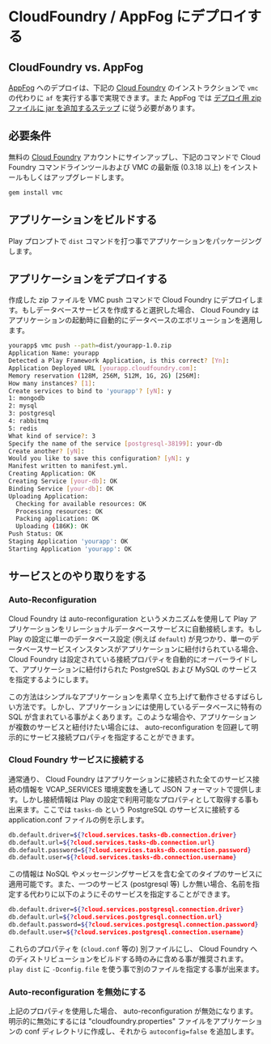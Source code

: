<!-- translated -->
<!--
# Deploying to CloudFoundry / AppFog
-->
# CloudFoundry / AppFog にデプロイする

<!--
## CloudFoundry vs. AppFog
-->
## CloudFoundry vs. AppFog

<!--
Deploying to [AppFog](https://www.appfog.com/) can be accomplished by following the [Cloud Foundry](http://cloudfoundry.com) instructions below except run `af` instead of `vmc`. Also, with AppFog you need to follow an [extra step of adding an extra jar to the deployment zip file](https://docs.appfog.com/languages/java/play).
-->
[AppFog](https://www.appfog.com/) へのデプロイは、下記の [Cloud Foundry](http://cloudfoundry.com) のインストラクションで `vmc` の代わりに `af` を実行する事で実現できます。また AppFog では [デプロイ用 zip ファイルに jar を追加するステップ](https://docs.appfog.com/languages/java/play) に従う必要があります。

<!--
## Prerequisites
-->
## 必要条件

<!--
Sign up for a free [Cloud Foundry](http://cloudfoundry.com) account and install or update the Cloud Foundry command line tool, VMC, to the latest version (0.3.18 or higher) by using the following command:
-->
無料の [Cloud Foundry](http://cloudfoundry.com) アカウントにサインアップし、下記のコマンドで Cloud Foundry コマンドラインツールおよび VMC の最新版 (0.3.18 以上) をインストールもしくはアップグレードします。

```bash
gem install vmc
```

<!--
## Build your Application
-->
## アプリケーションをビルドする

<!--
Package your app by typing the `dist` command in the play prompt.
-->
Play プロンプトで `dist` コマンドを打つ事でアプリケーションをパッケージングします。

<!--
## Deploy your Application
-->
## アプリケーションをデプロイする

<!--
Deploy the created zip file to Cloud Foundry with the VMC push command.  If you choose to create a database service, Cloud Foundry will automatically apply your database evolutions on application start.
-->
作成した zip ファイルを VMC push コマンドで Cloud Foundry にデプロイします。もしデータベースサービスを作成すると選択した場合、 Cloud Foundry はアプリケーションの起動時に自動的にデータベースのエボリューションを適用します。

```bash
yourapp$ vmc push --path=dist/yourapp-1.0.zip
Application Name: yourapp
Detected a Play Framework Application, is this correct? [Yn]:
Application Deployed URL [yourapp.cloudfoundry.com]:
Memory reservation (128M, 256M, 512M, 1G, 2G) [256M]:
How many instances? [1]:
Create services to bind to 'yourapp'? [yN]: y
1: mongodb
2: mysql
3: postgresql
4: rabbitmq
5: redis
What kind of service?: 3
Specify the name of the service [postgresql-38199]: your-db
Create another? [yN]:
Would you like to save this configuration? [yN]: y
Manifest written to manifest.yml.
Creating Application: OK
Creating Service [your-db]: OK
Binding Service [your-db]: OK
Uploading Application:
  Checking for available resources: OK
  Processing resources: OK
  Packing application: OK
  Uploading (186K): OK
Push Status: OK
Staging Application 'yourapp': OK
Starting Application 'yourapp': OK
```

<!--
## Working With Services
-->
## サービスとのやり取りをする

<!--
### Auto-Reconfiguration
-->
### Auto-Reconfiguration
<!--
Cloud Foundry uses a mechanism called auto-reconfiguration to automatically connect your Play application to a relational database service. If a single database configuration is found in the Play configuration (for example, `default`) and a single database service instance is bound to the application, Cloud Foundry will automatically override the connection properties in the configuration to point to the PostgreSQL or MySQL service bound to the application.
-->
Cloud Foundry は auto-reconfiguration というメカニズムを使用して Play アプリケーションをリレーショナルデータベースサービスに自動接続します。もし Play の設定に単一のデータベース設定 (例えば `default`) が見つかり、単一のデータベースサービスインスタンスがアプリケーションに紐付けられている場合、 Cloud Foundry は設定されている接続プロパティを自動的にオーバーライドして、アプリケーションに紐付けられた PostgreSQL および MySQL のサービスを指定するようにします。

<!--
This is a great way to get simple apps up and running quickly. However, it is quite possible that your application will contain SQL that is specific to the type of database you are using.  In these cases, or if your app needs to bind to multiple services, you may choose to avoid auto-reconfiguration and explicitly specify the service connection properties.
-->
この方法はシンプルなアプリケーションを素早く立ち上げて動作させるすばらしい方法です。しかし、アプリケーションには使用しているデータベースに特有の SQL が含まれている事がよくあります。このような場合や、アプリケーションが複数のサービスと紐付けたい場合には、 auto-reconfiguration を回避して明示的にサービス接続プロパティを指定することができます。

<!--
### Connecting to Cloud Foundry Services
-->
### Cloud Foundry サービスに接続する
<!--
As always, Cloud Foundry provides all of your service connection information to your application in JSON format through the VCAP_SERVICES environment variable. However, connection information is also available as series of properties you can use in your Play configuration. Here is an example of connecting to a PostgreSQL service named `tasks-db` from within an application.conf file:
-->
通常通り、 Cloud Foundry はアプリケーションに接続された全てのサービス接続の情報を VCAP_SERVICES 環境変数を通して JSON フォーマットで提供します。しかし接続情報は Play の設定で利用可能なプロパティとして取得する事も出来ます。ここでは `tasks-db` という PostgreSQL のサービスに接続する application.conf ファイルの例を示します。

```bash
db.default.driver=${?cloud.services.tasks-db.connection.driver}
db.default.url=${?cloud.services.tasks-db.connection.url}
db.default.password=${?cloud.services.tasks-db.connection.password}
db.default.user=${?cloud.services.tasks-db.connection.username}
```

<!--
This information is available for all types of services, including NoSQL and messaging services. Also, if there is only a single service of a type (e.g. postgresql), you can refer to that service only by type instead of specifically by name, as exemplified below:
-->
この情報は NoSQL やメッセージングサービスを含む全てのタイプのサービスに適用可能です。また、一つのサービス (postgresql 等) しか無い場合、名前を指定する代わりに以下のようにそのサービスを指定することができます。

```bash
db.default.driver=${?cloud.services.postgresql.connection.driver}
db.default.url=${?cloud.services.postgresql.connection.url}
db.default.password=${?cloud.services.postgresql.connection.password}
db.default.user=${?cloud.services.postgresql.connection.username}
```
<!--
We recommend keeping these properties in a separate file (for example `cloud.conf`) and then including them only when building a distribution for Cloud Foundry. You can specify an alternative config file to `play dist` by using `-Dconfig.file`.
-->
これらのプロパティを (`cloud.conf` 等の) 別ファイルにし、 Cloud Foundry へのディストリビューションをビルドする時のみに含める事が推奨されます。 `play dist` に `-Dconfig.file` を使う事で別のファイルを指定する事が出来ます。

<!--
### Opting out of Auto-Reconfiguration
-->
### Auto-reconfiguration を無効にする
<!--
If you use the properties referenced above, you will automatically be opted-out. To explicitly opt out, include a file named “cloudfoundry.properties” in your application’s conf directory, and add the entry `autoconfig=false`
-->
上記のプロパティを使用した場合、 auto-reconfiguration が無効になります。明示的に無効にするには "cloudfoundry.properties" ファイルをアプリケーションの conf ディレクトリに作成し、それから `autoconfig=false` を追加します。
